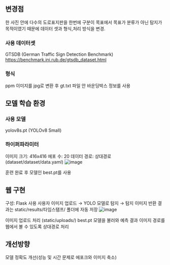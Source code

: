 ## 변경점 
한 사진 안에 다수의 도로표지판을 한번에 구분이 목표에서 목표가 분류가 아닌 탐지가 목적이였기 때문에 데이터 셋과 형식,처리 방식을 변경.

### 사용 데이터셋 
 GTSDB (German Traffic Sign Detection Benchmark)
https://benchmark.ini.rub.de/gtsdb_dataset.html

### 형식 
ppm 이미지를 jpg로 변환 후 gt.txt 파일 안 바운딩박스 정보를 사용

## 모델 학습 환경

### 사용 모델
yolov8s.pt (YOLOv8 Small)

### 하이퍼파라미터
이미지 크기: 416x416
에포 수: 20
데이터 경로: 상대경로 (dataset/dataset/data.yaml)
![image](https://github.com/user-attachments/assets/c9dca328-b5ea-4eab-b608-ff18802e5ea7)

훈련 완료 후 모델인 best.pt를 사용

## 웹 구현
구성: Flask 사용
사용자 이미지 업로드 → YOLO 모델로 탐지 → 탐지 이미지 반환
결과는 static/results/타임스탬프/ 폴더에 자동 저장
![image](https://github.com/user-attachments/assets/498aceb3-8551-41ed-b8ff-9db974569a95)

이미지 업로드 처리 (static/uploads/)
best.pt 모델을 불러와 예측
결과 이미지 경로를 웹에서 볼 수 있도록 상대경로 처리

## 개선방향
 모델 정확도 개선(성능 및 시간 문제로 에포크와 이미지 축소)
 
